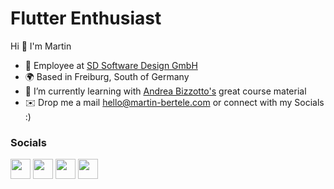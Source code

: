 Flutter Enthusiast
==================

Hi 👋 I'm Martin


- 🔭 Employee at [SD Software Design GmbH](https://github.com/Software-Design)
- 🌍 Based in Freiburg, South of Germany
- 🌱 I’m currently learning with [Andrea Bizzotto's](https://github.com/bizz84) great course material
- ✉️ Drop me a mail [hello@martin-bertele.com](mailto:hello@martin-bertele.com) or connect with my Socials :)


### Socials

<p align="left"> <a href="https://www.linkedin.com/in/martin-bertele-a404b0237/" target="_blank" rel="noreferrer"><img src="https://raw.githubusercontent.com/danielcranney/readme-generator/main/public/icons/socials/linkedin.svg" width="32" height="32" /></a> <a href="https://x.com/martin_bertele" target="_blank" rel="noreferrer"><img src="https://raw.githubusercontent.com/danielcranney/readme-generator/main/public/icons/socials/twitter.svg" width="32" height="32" /></a> <a href="https://www.instagram.com/martin_bertele/" target="_blank" rel="noreferrer"><img src="https://raw.githubusercontent.com/danielcranney/readme-generator/main/public/icons/socials/instagram.svg" width="32" height="32" /></a> <a href="https://www.meetup.com/members/402448787/" target="_blank" rel="noreferrer"><img src="https://raw.githubusercontent.com/osompress/simple-social-icons/develop/icons/SVG/meetup.svg" width="32" height="32" /></a>   
</p>
  


<!--
**martin-bertele/martin-bertele** is a ✨ _special_ ✨ repository because its `README.md` (this file) appears on your GitHub profile.

Here are some ideas to get you started:

* 🚀  I'm currently working on
* 🤝  Also working on
* 💙  I'm open to collaborating on Open-Source projects built with Flutter
- 👯 I’m looking to collaborate on ...
- 🤔 I’m looking for help with ...
- 💬 Ask me about ...
- 📫 How to reach me: ...
- 😄 Pronouns: ...
- ⚡ Fun fact: ...

<a href="medium.com   " target="_blank" rel="noreferrer"><img src="https://raw.githubusercontent.com/danielcranney/readme-generator/main/public/icons/socials/medium-dark.svg" width="32" height="32" /></a> <a href="stackoverflow .. " target="_blank" rel="noreferrer"><img src="https://raw.githubusercontent.com/danielcranney/readme-generator/main/public/icons/socials/stackoverflow.svg" width="32" height="32" /></a> 

<a href="https://github.com/martin-bertele" target="_blank" rel="noreferrer"><img src="https://raw.githubusercontent.com/danielcranney/readme-generator/main/public/icons/socials/github-dark.svg" width="32" height="32" /></a>

<a href="https://www.x.com/martin_bertele" target="_blank" rel="noreferrer"><img
src="https://img.shields.io/twitter/follow/verry_codes?logo=twitter&style=for-the-badge&color=0891b2&labelColor=1c1917"
/></a><a href=" Twitch " target="_blank" rel="noreferrer"><img
src="https://img.shields.io/twitch/status/me?logo=twitchsx&style=for-the-badge&color=0891b2&labelColor=1c1917&label=TWITCH+STATUS" /></a>
  <a href="youtube " target="_blank" rel="noreferrer"><img src="https://raw.githubusercontent.com/danielcranney/readme-generator/main/public/icons/socials/youtube.svg" width="32" height="32" /></a>
  <a href="Twitch" target="_blank" rel="noreferrer"><img src="https://raw.githubusercontent.com/danielcranney/readme-generator/main/public/icons/socials/twitch.svg" width="32" height="32" /></a>

  ### Badges

<b>My GitHub Stats</b>

<a href="https://github.com/martin-bertele"><img src="https://github-readme-stats.vercel.app/api?username=martin-bertele&show_icons=true&hide=&count_private=true&title_color=0891b2&text_color=ffffff&icon_color=0891b2&bg_color=1c1917&hide_border=true&show_icons=true" alt="Martin Bertele's GitHub stats" /></a>




-->


